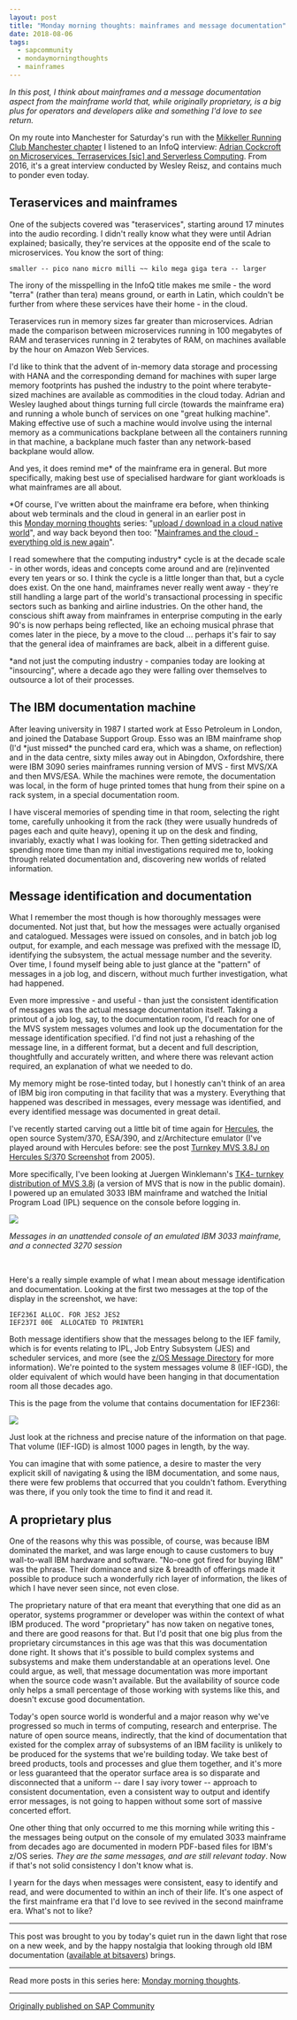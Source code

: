 ```yaml
---
layout: post
title: "Monday morning thoughts: mainframes and message documentation"
date: 2018-08-06
tags:
  - sapcommunity
  - mondaymorningthoughts
  - mainframes
---
```

*In this post, I think about mainframes and a message documentation
aspect from the mainframe world that, while originally proprietary, is a
big plus for operators and developers alike and something I'd love to
see return.*

On my route into Manchester for Saturday's run with the [Mikkeller
Running Club Manchester
chapter](https://web.archive.org/web/20160309010719/http://mikkellerrunningclub.dk/chapters/manchester/) I listened
to an InfoQ interview: [Adrian Cockcroft on Microservices, Terraservices
\[sic\] and Serverless
Computing](https://www.infoq.com/podcasts/adrian-cockcroft). From 2016,
it's a great interview conducted by Wesley Reisz, and contains much to
ponder even today.

## Teraservices and mainframes

One of the subjects covered was "teraservices", starting around 17
minutes into the audio recording. I didn't really know what they were
until Adrian explained; basically, they're services at the opposite end
of the scale to microservices. You know the sort of thing:

```text
smaller -- pico nano micro milli ~~ kilo mega giga tera -- larger
```

The irony of the misspelling in the InfoQ title makes me smile - the
word "terra" (rather than tera) means ground, or earth in Latin, which
couldn't be further from where these services have their home - in the
cloud.

Teraservices run in memory sizes far greater than microservices. Adrian
made the comparison between microservices running in 100 megabytes of
RAM and teraservices running in 2 terabytes of RAM, on machines
available by the hour on Amazon Web Services.

I'd like to think that the advent of in-memory data storage and
processing with HANA and the corresponding demand for machines with
super large memory footprints has pushed the industry to the point where
terabyte-sized machines are available as commodities in the cloud today.
Adrian and Wesley laughed about things turning full circle (towards the
mainframe era) and running a whole bunch of services on one "great
hulking machine". Making effective use of such a machine would involve
using the internal memory as a communications backplane between all the
containers running in that machine, a backplane much faster than any
network-based backplane would allow.

And yes, it does remind me\* of the mainframe era in general. But more
specifically, making best use of specialised hardware for giant
workloads is what mainframes are all about.

\*Of course, I've written about the mainframe era before, when thinking
about web terminals and the cloud in general in an earlier post in
this [Monday morning
thoughts](/tags/mondaymorningthoughts/) series:
"[upload / download in a cloud native
world](/blog/posts/2018/04/16/monday-morning-thoughts:-upload-download-in-a-cloud-native-world/)",
and way back beyond then too: "[Mainframes and the cloud - everything
old is new
again](/blog/posts/2009/09/09/mainframes-and-the-cloud-everything-old-is-new-again/)".

I read somewhere that the computing industry\* cycle is at the decade
scale - in other words, ideas and concepts come around and are
(re)invented every ten years or so. I think the cycle is a little longer
than that, but a cycle does exist. On the one hand, mainframes never
really went away - they're still handling a large part of the world's
transactional processing in specific sectors such as banking and airline
industries. On the other hand, the conscious shift away from mainframes
in enterprise computing in the early 90's is now perhaps being
reflected, like an echoing musical phrase that comes later in the piece,
by a move to the cloud \... perhaps it's fair to say that the general
idea of mainframes are back, albeit in a different guise.

\*and not just the computing industry - companies today are looking at
"insourcing", where a decade ago they were falling over themselves to
outsource a lot of their processes.

## The IBM documentation machine

After leaving university in 1987 I started work at Esso Petroleum in
London, and joined the Database Support Group. Esso was an IBM mainframe
shop (I'd \*just missed\* the punched card era, which was a shame, on
reflection) and in the data centre, sixty miles away out in Abingdon,
Oxfordshire, there were IBM 3090 series mainframes running version of
MVS - first MVS/XA and then MVS/ESA. While the machines were remote, the
documentation was local, in the form of huge printed tomes that hung
from their spine on a rack system, in a special documentation room.

I have visceral memories of spending time in that room, selecting the
right tome, carefully unhooking it from the rack (they were usually
hundreds of pages each and quite heavy), opening it up on the desk and
finding, invariably, exactly what I was looking for. Then getting
sidetracked and spending more time than my initial investigations
required me to, looking through related documentation and, discovering
new worlds of related information.

## Message identification and documentation

What I remember the most though is how thoroughly messages were
documented. Not just that, but how the messages were actually organised
and catalogued. Messages were issued on consoles, and in batch job log
output, for example, and each message was prefixed with the message ID,
identifying the subsystem, the actual message number and the severity.
Over time, I found myself being able to just glance at the "pattern"
of messages in a job log, and discern, without much further
investigation, what had happened.

Even more impressive - and useful - than just the consistent
identification of messages was the actual message documentation itself.
Taking a printout of a job log, say, to the documentation room, I'd
reach for one of the MVS system messages volumes and look up the
documentation for the message identification specified. I'd find not
just a rehashing of the message line, in a different format, but a
decent and full description, thoughtfully and accurately written, and
where there was relevant action required, an explanation of what we
needed to do.

My memory might be rose-tinted today, but I honestly can't think of an
area of IBM big iron computing in that facility that was a mystery.
Everything that happened was described in messages, every message was
identified, and every identified message was documented in great
detail.

I've recently started carving out a little bit of time again for
[Hercules](http://www.hercules-390.org/), the open source System/370,
ESA/390, and z/Architecture emulator (I've played around with Hercules
before: see the post [Turnkey MVS 3.8J on Hercules S/370
Screenshot](/blog/posts/2005/05/30/turnkey-mvs-3.8j-on-hercules-s370-screenshot/)
from 2005).

More specifically, I've been looking at Juergen Winklemann's [TK4-
turnkey distribution of MVS 3.8j](http://wotho.ethz.ch/tk4-/) (a version
of MVS that is now in the public domain). I powered up an emulated 3033
IBM mainframe and watched the Initial Program Load (IPL) sequence on the
console before logging in.

![](/images/2018/08/Screen-Shot-2018-08-06-at-09.12.50.png)

*Messages in an unattended console of an emulated IBM 3033 mainframe,
and a connected 3270 session*

 

Here's a really simple example of what I mean about message
identification and documentation. Looking at the first two messages at
the top of the display in the screenshot, we have:

```text
IEF236I ALLOC. FOR JES2 JES2
IEF237I 00E  ALLOCATED TO PRINTER1
```

Both message identifiers show that the messages belong to the IEF
family, which is for events relating to IPL, Job Entry Subsystem (JES)
and scheduler services, and more (see the [z/OS Message
Directory](https://www.ibm.com/support/knowledgecenter/en/SSLTBW_2.1.0/com.ibm.zos.v2r1.ieam100/msgpre.htm) for
more information). We're pointed to the system messages volume 8
(IEF-IGD), the older equivalent of which would have been hanging in that
documentation room all those decades ago.

This is the page from the volume that contains documentation for
IEF236I:

![](/images/2018/08/Screen-Shot-2018-08-06-at-09.22.59.png)

Just look at the richness and precise nature of the information on that
page. That volume (IEF-IGD) is almost 1000 pages in length, by the way.

You can imagine that with some patience, a desire to master the very
explicit skill of navigating & using the IBM documentation, and some
naus, there were few problems that occurred that you couldn't fathom.
Everything was there, if you only took the time to find it and read it.

## A proprietary plus

One of the reasons why this was possible, of course, was because IBM
dominated the market, and was large enough to cause customers to buy
wall-to-wall IBM hardware and software. "No-one got fired for buying
IBM" was the phrase. Their dominance and size & breadth of offerings
made it possible to produce such a wonderfully rich layer of
information, the likes of which I have never seen since, not even
close.

The proprietary nature of that era meant that everything that one did as
an operator, systems programmer or developer was within the context of
what IBM produced. The word "proprietary" has now taken on negative
tones, and there are good reasons for that. But I'd posit that one big
plus from the proprietary circumstances in this age was that this was
documentation done right. It shows that it's possible to build complex
systems and subsystems and make them understandable at an operations
level. One could argue, as well, that message documentation was more
important when the source code wasn't available. But the availability
of source code only helps a small percentage of those working with
systems like this, and doesn't excuse good documentation.

Today's open source world is wonderful and a major reason why we've
progressed so much in terms of computing, research and enterprise. The
nature of open source means, indirectly, that the kind of documentation
that existed for the complex array of subsystems of an IBM facility is
unlikely to be produced for the systems that we're building today. We
take best of breed products, tools and processes and glue them together,
and it's more or less guaranteed that the operator surface area is so
disparate and disconnected that a uniform \-- dare I say ivory tower \--
approach to consistent documentation, even a consistent way to output
and identify error messages, is not going to happen without some sort of
massive concerted effort.

One other thing that only occurred to me this morning while writing
this - the messages being output on the console of my emulated 3033
mainframe from decades ago are documented in modern PDF-based files for
IBM's z/OS series. *They are the same messages, and are still relevant
today*. Now if that's not solid consistency I don't know what is.

I yearn for the days when messages were consistent, easy to identify and
read, and were documented to within an inch of their life. It's one
aspect of the first mainframe era that I'd love to see revived in the
second mainframe era. What's not to like?

---

This post was brought to you by today's quiet run in the dawn light
that rose on a new week, and by the happy nostalgia that looking through
old IBM documentation ([available at
bitsavers](http://bitsavers.org/pdf/ibm/)) brings.

---

Read more posts in this series here: [Monday morning
thoughts](/tags/mondaymorningthoughts/).

---

[Originally published on SAP Community](https://community.sap.com/t5/technology-blogs-by-sap/monday-morning-thoughts-mainframes-and-message-documentation/ba-p/13375699)
